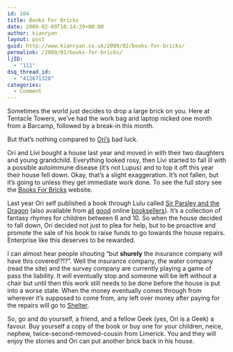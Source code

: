 ```yaml
---
id: 104
title: Books For Bricks
date: 2009-02-09T10:14:29+00:00
author: kianryan
layout: post
guid: http://www.kianryan.co.uk/2009/02/books-for-bricks/
permalink: /2009/02/books-for-bricks/
ljID:
  - "111"
dsq_thread_id:
  - "412671328"
categories:
  - Comment
---
```

Sometimes the world just decides to drop a large brick on you. Here at Tentacle Towers, we’ve had the work bag and laptop nicked one month from a Barcamp, followed by a break-in this month.

But that’s nothing compared to [Ori’s](http://www.booksforbricks.com/) bad luck.

Ori and Livi bought a house last year and moved in with their two daughters and young grandchild. Everything looked rosy, then Livi started to fall ill with a possible autoimmune disease (it’s not Lupus) and to top it off this year their house fell down. Okay, that’s a slight exaggeration. It’s not fallen, but it’s going to unless they get immediate work done. To see the full story see the [Books For Bricks](http://www.booksforbricks.com) website.

Last year Ori self published a book through Lulu called [Sir Parsley and the Dragon](http://www.lulu.com/content/298829) (also available from [all](http://www.amazon.co.uk/Sir-Parsley-Dragon-Other-Stories/dp/1847534392/ref=sr_1_1?ie=UTF8&s=books&qid=1233846418&sr=8-1) [good](http://www.amazon.com/Sir-Parsley-Dragon-Other-Stories/dp/1847534392/ref=sr_1_1?ie=UTF8&s=books&qid=1233843873&sr=8-1) online [booksellers](http://search.barnesandnoble.com/Sir-Parsley-and-the-Dragon-and-Other-Stories/Adam-Short/e/9781847534392/?itm=1)). It’s a collection of fantasy rhymes for children between 6 and 10. So when the house decided to fall down, Ori decided not just to plea for help, but to be proactive and promote the sale of his book to raise funds to go towards the house repairs. Enterprise like this deserves to be rewarded.

I can almost hear people shouting “but **shurely** the insurance company will have this covered!?!?”. Well the insurance company, the water company (read the site) and the survey company are currently playing a game of pass the liability. It will eventually stop and someone will be left without a chair but until then this work still needs to be done before the house is put into a worse state. When the money eventually comes through from wherever it’s supposed to come from, any left over money after paying for the repairs will go to [Shelter](http://www.shelter.org.uk/).

So, go and do yourself, a friend, and a fellow Geek (yes, Ori is a Geek) a favour. Buy yourself a copy of the book or buy one for your children, neice, nephew, twice-second-removed-cousin from Limerick. You and they will enjoy the stories and Ori can put another brick back in his house.